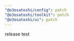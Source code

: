 ```yaml
---
"@o3osatoshi/config": patch
"@o3osatoshi/toolkit": patch
"@o3osatoshi/ui": patch
---
```


release test
